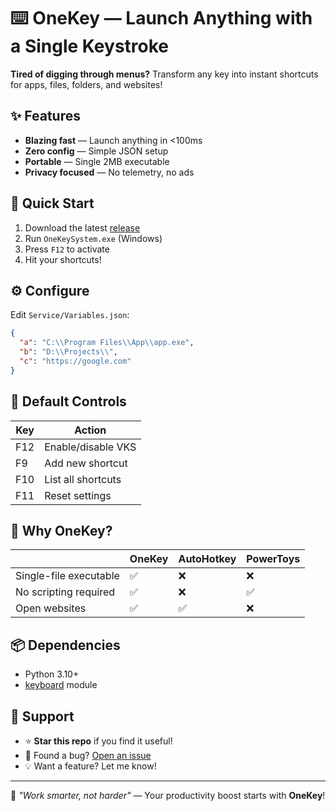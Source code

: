 # ⌨️ OneKey — Launch Anything with a Single Keystroke

**Tired of digging through menus?** Transform any key into instant shortcuts for apps, files, folders, and websites!  

## ✨ Features
- **Blazing fast** — Launch anything in <100ms
- **Zero config** — Simple JSON setup
- **Portable** — Single 2MB executable
- **Privacy focused** — No telemetry, no ads

## 🚀 Quick Start
1. Download the latest [release](https://github.com/EvilPolishman/OneKey/releases)
2. Run `OneKeySystem.exe` (Windows)
3. Press `F12` to activate
4. Hit your shortcuts!

## ⚙️ Configure
Edit `Service/Variables.json`:
```json
{
  "a": "C:\\Program Files\\App\\app.exe",
  "b": "D:\\Projects\\",
  "c": "https://google.com"
}
```

## 🎯 Default Controls
| Key  | Action                |
|------|-----------------------|
| F12  | Enable/disable VKS    |
| F9   | Add new shortcut      |
| F10  | List all shortcuts    |
| F11  | Reset settings        |

## 🤔 Why OneKey?
|                          | OneKey | AutoHotkey | PowerToys |
|--------------------------|--------|------------|-----------|
| Single-file executable   | ✅     | ❌         | ❌        |
| No scripting required    | ✅     | ❌         | ✅        |
| Open websites            | ✅     | ✅         | ❌        |

## 📦 Dependencies
- Python 3.10+
- [keyboard](https://pypi.org/project/keyboard/) module

## 🌟 Support
- ⭐ **Star this repo** if you find it useful!
- 🐞 Found a bug? [Open an issue](https://github.com/EvilPolishman/OneKey/issues)
- 💡 Want a feature? Let me know!

---

🔹 *"Work smarter, not harder"* — Your productivity boost starts with **OneKey**!

